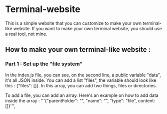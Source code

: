# Terminal-website
This is a simple website that you can customize to make your own terminal-like website.
If you want to make your own terminal website, you should use a real tool, not mine.


## How to make your own terminal-like website :

### Part 1 : Set up the "file system"
In the index.js file, you can see, on the second line, a public variable "data", it's all JSON inside. You can add a list "files", the variable should look like this : {"files": []}. In this array, you can add two things, files or directories.

To add a file, you can add an array. Here's an example on how to add data inside the array : '''{"parentFolder": "", "name": "", "type": "file", content: []}''', 
